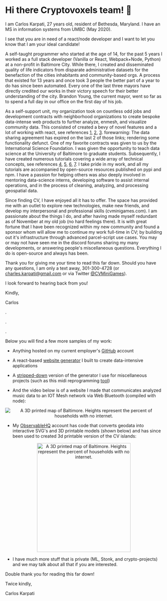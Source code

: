 # Hi there Cryptovoxels team! 👋

I am Carlos Karpati, 27 years old, resident of Bethesda, Maryland. I have an MS in information systems from UMBC (May 2020).  

I see that you are in need of a react/node developer and I want to let you know that I am your ideal candidate!

A self-taught programmer who started at the age of 14, for the past 5 years I worked as a full stack developer (Vanilla or React, Webpack+Node, Python) at a non-profit in Baltimore City. While there, I created and disseminated quality of life indicators from disparate administrative datasets for the benefaction of the cities inhabitants and community-based orgs. A process that existed for 13 years and once took 3 people the better part of a year to do has since been automated. Every one of the last three mayors have directly credited our works in their victory speech for their better understanding of the city. Brandon Young, the current mayor, went so far as to spend a full day in our office on the first day of his job.

As a self-support unit, my organization took on countless odd jobs and development contracts with neighborhood organizations to create bespoke data-intense web products to further analyze, enmesh, and visualize community data. This consisted of created a bevy of novel features and a lot of working with react, see references [1](https://geoloom.org), [2](https://bniajfi.org/bold/), [3](https://bniajfi.org/greenpatterns/). forewarning: The data sharing agreement has expired on the last 2 of those links; rendering some functionality defunct. One of my favorite contracts was given to us by the International Science Foundation. I was given the opportunity to  teach data science at the University of Baltimore to graduate students. Subsequently, I have created numerous tutorials covering a wide array of technical concepts, see references [4](https://github.com/BNIA/dataplay), [5](https://github.com/BNIA/VitalSigns), [6](https://github.com/BNIA/dataguide), [7](https://github.com/BNIA/datalabs). I take pride in my work, and all my tutorials are accompanied by open-source resources published on pypi and npm. I have a passion for helping others was also deeply involved in mentoring data-science interns, developing software to assist internal operations, and in the process of  cleaning, analyzing, and processing geospatial data.

Since finding CV, I have enjoyed all it has to offer. The space has provided me with an outlet to explore new technologies, make new friends, and develop my interpersonal and professional skills (cvminigames.com). I am passionate about the things I do, and after having made myself redundant as of November at my old job (no hard feelings there). It is with great fortune that I have been recognized within my new community and found a sponsor whom will allow me to continue my work full-time in CV; by building out it's infrastructure through advanced parcel-script use cases. You may or may not have seen me in the discord forums sharing my many developments, or answering people's miscellaneous questions. Everything I do is open-source and always has been.

Thank you for giving me your time to read this far down. 
Should you have any questions, I am only a text away, 301-300-4728 (or charles.karpati@gmail.com or via Twitter [@CVMiniGames](https://twitter.com/CVMiniGames)).

I look forward to hearing back from you!

Kindly, 

Carlos


.

.

.

Below you will find a few more samples of my work:

- Anything hosted on my current employer's [GitHub](https://github.com/bniajfi) account
- A react-based [website generator](https://github.com/bnia/bniabuilder) I built to create data-intensive applications
- A [stripped-down](https://github.com/3Diot/template_webpacked_capacitor) version of the generator I use for miscellaneous projects (such as this midi reprogramming [tool](https://charleskarpati.com/stomp/))

- And the video below is of a website I made that communicates analyzed music data to an IOT Mesh network via Web Bluetooth (compiled with node):
<p align="center">
  <img src="https://user-images.githubusercontent.com/10605109/134265947-f74d4deb-6a47-497f-9d10-2be4b1c8ef5c.gif" alt=" A 3D printed map of Baltimore. Heights represent the percent of households with no internet."/>
</p>

- My [ObservableHQ](https://observablehq.com/@karpatic?tab=notebooks) account has code that converts geodata into interactive SVG's and 3D printable models (shown below) and has since been used to created 3d printable version of the CV islands:
<p align="center">
  <img width="300" height="350" src="https://charleskarpati.com/images/3DprintV2.jpg" alt=" A 3D printed map of Baltimore. Heights represent the percent of households with no internet."/>
</p>

- I have much more stuff that is private (ML, Stonk, and crypto-projects) and we may talk about all that if you are interested.

Double thank you for reading this far down!

Twice kindly,

Carlos Karpati
